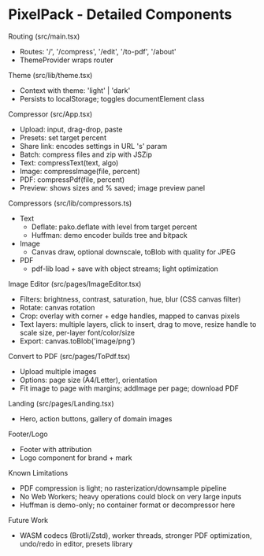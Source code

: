 # PixelPack - Detailed Components

Routing (src/main.tsx)
- Routes: '/', '/compress', '/edit', '/to-pdf', '/about'
- ThemeProvider wraps router

Theme (src/lib/theme.tsx)
- Context with theme: 'light' | 'dark'
- Persists to localStorage; toggles documentElement class

Compressor (src/App.tsx)
- Upload: input, drag-drop, paste
- Presets: set target percent
- Share link: encodes settings in URL 's' param
- Batch: compress files and zip with JSZip
- Text: compressText(text, algo)
- Image: compressImage(file, percent)
- PDF: compressPdf(file, percent)
- Preview: shows sizes and % saved; image preview panel

Compressors (src/lib/compressors.ts)
- Text
  - Deflate: pako.deflate with level from target percent
  - Huffman: demo encoder builds tree and bitpack
- Image
  - Canvas draw, optional downscale, toBlob with quality for JPEG
- PDF
  - pdf-lib load + save with object streams; light optimization

Image Editor (src/pages/ImageEditor.tsx)
- Filters: brightness, contrast, saturation, hue, blur (CSS canvas filter)
- Rotate: canvas rotation
- Crop: overlay with corner + edge handles, mapped to canvas pixels
- Text layers: multiple layers, click to insert, drag to move, resize handle to scale size, per-layer font/color/size
- Export: canvas.toBlob('image/png')

Convert to PDF (src/pages/ToPdf.tsx)
- Upload multiple images
- Options: page size (A4/Letter), orientation
- Fit image to page with margins; addImage per page; download PDF

Landing (src/pages/Landing.tsx)
- Hero, action buttons, gallery of domain images

Footer/Logo
- Footer with attribution
- Logo component for brand + mark

Known Limitations
- PDF compression is light; no rasterization/downsample pipeline
- No Web Workers; heavy operations could block on very large inputs
- Huffman is demo-only; no container format or decompressor here

Future Work
- WASM codecs (Brotli/Zstd), worker threads, stronger PDF optimization, undo/redo in editor, presets library
